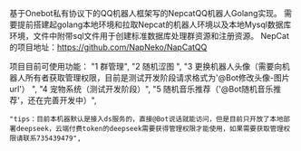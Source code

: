 基于Onebot私有协议下的QQ机器人框架写的NepcatQQ机器人Golang实现。
需要提前搭建起golang本地环境和拉取Nepcat的机器人环境以及本地Mysql数据库环境，文件中附带sql文件用于创建标准数据库处理群资源和注册资源。
NepCat的项目地址：https://github.com/NapNeko/NapCatQQ

项目目前可使用功能：
	"1 群管理",
	"2 随机涩图 ",
	"3 更换机器人头像（需要向机器人所有者获取管理权限，目前是测试开发阶段请求格式为'@Bot修改头像-图片url'） ",
	"4 宠物系统（测试开发阶段）",
	"5 随机音乐推荐（'@Bot随机音乐推荐'，还在完善开发中）",

	"tips：目前本机器默认是接入ds服务的，直接@Bot说话就能访问，但是目前只开放了本地部署deepseek，云端付费token的deepseek需要获得管理权限才能使用，如果需要获取管理权限请联系735439479",


